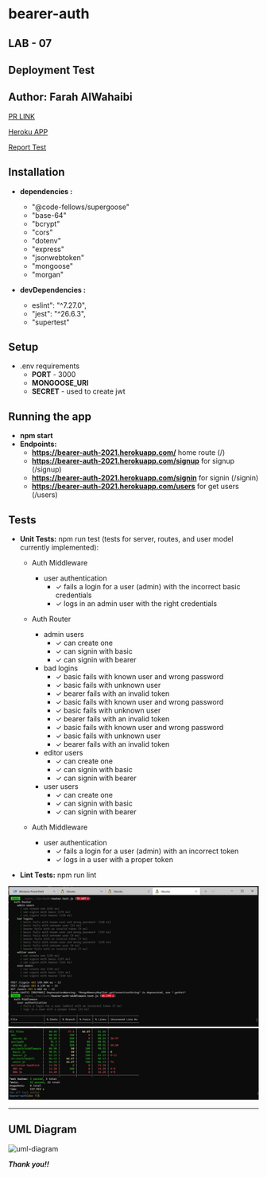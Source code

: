 # bearer-auth

## LAB - 07

## **Deployment Test**
## **Author: Farah AlWahaibi**

[PR LINK](https://github.com/farahalwahaibi/bearer-auth/pull/1)

[Heroku APP](https://bearer-auth-2021.herokuapp.com/)

[Report Test](https://github.com/farahalwahaibi/bearer-auth/actions)



## **Installation**
* **dependencies :**
  * "@code-fellows/supergoose"
  * "base-64"
  * "bcrypt"
  * "cors"
  * "dotenv"
  * "express"
  * "jsonwebtoken"
  * "mongoose"
  * "morgan"

* **devDependencies :**
  * eslint": "^7.27.0",
  * "jest": "^26.6.3",
  * "supertest"



## **Setup**
* .env requirements
  * **PORT** - 3000
  * **MONGOOSE_URI**
  * **SECRET** - used to create jwt



## **Running the app**
* **npm start**
* **Endpoints:**
   * **https://bearer-auth-2021.herokuapp.com/** home route (/)
   * **https://bearer-auth-2021.herokuapp.com/signup** for signup (/signup)
   * **https://bearer-auth-2021.herokuapp.com/signin** for signin (/signin)
   * **https://bearer-auth-2021.herokuapp.com/users** for get users (/users)
   


## **Tests**
* **Unit Tests:** npm run test (tests for server, routes, and user model currently implemented):

  * Auth Middleware
    * user authentication
      * ✓ fails a login for a user (admin) with the incorrect basic credentials 
      * ✓ logs in an admin user with the right credentials 
      
  * Auth Router
    * admin users
      * ✓ can create one 
      * ✓ can signin with basic 
      * ✓ can signin with bearer 
    * bad logins
      * ✓ basic fails with known user and wrong password 
      * ✓ basic fails with unknown user 
      * ✓ bearer fails with an invalid token 
      * ✓ basic fails with known user and wrong password  
      * ✓ basic fails with unknown user 
      * ✓ bearer fails with an invalid token 
      * ✓ basic fails with known user and wrong password  
      * ✓ basic fails with unknown user 
      * ✓ bearer fails with an invalid token 
    * editor users
      * ✓ can create one 
      * ✓ can signin with basic 
      * ✓ can signin with bearer 
    * user users
      * ✓ can create one 
      * ✓ can signin with basic 
      * ✓ can signin with bearer 
      
  * Auth Middleware
    * user authentication
      * ✓ fails a login for a user (admin) with an incorrect token 
      * ✓ logs in a user with a proper token
      
* **Lint Tests:** npm run lint

![test1](2.JPG)
![test2](3.JPG)

***

## **UML Diagram**


![uml-diagram](Capture.JPG)


***Thank you!!***

